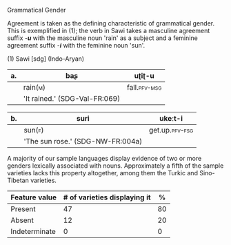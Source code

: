 Grammatical Gender

Agreement is taken as the defining characteristic of grammatical gender.
This is exemplified in ‎(1); the verb in Sawi takes a masculine
agreement suffix *-**u*** with the masculine noun 'rain' as a subject
and a feminine agreement suffix *-**i*** with the feminine noun 'sun'.

(1) Sawi \[sdg\] (Indo-Aryan)

| a\. | **baʂ**                                | uʈiʈ-**u**                                  |
|-----|----------------------------------------|---------------------------------------------|
|     | rain(<span class="smallcaps">m</span>) | fall.<span class="smallcaps">pfv-msg</span> |
|     | 'It rained.' (SDG-Val-FR:069)          |                                             |

| b\. | **suri**                              | ukeːt-**i**                                   |
|-----|---------------------------------------|-----------------------------------------------|
|     | sun(<span class="smallcaps">f</span>) | get.up.<span class="smallcaps">pfv-fsg</span> |
|     | 'The sun rose.' (SDG-NW-FR:004a)      |                                               |

A majority of our sample languages display evidence of two or more
genders lexically associated with nouns. Approximately a fifth of the
sample varieties lacks this property altogether, among them the Turkic
and Sino-Tibetan varieties.

| Feature value | \# of varieties displaying it | \%  |
|---------------|-------------------------------|-----|
| Present       | 47                            | 80  |
| Absent        | 12                            | 20  |
| Indeterminate | 0                             | 0   |
